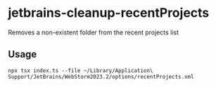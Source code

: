 # jetbrains-cleanup-recentProjects

Removes a non-existent folder from the recent projects list

## Usage


```shell
npx tsx index.ts --file ~/Library/Application\ Support/JetBrains/WebStorm2023.2/options/recentProjects.xml
```
